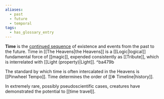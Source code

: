 ```yaml
---
aliases:
  - past
  - future
  - temporal
tags:
  - has_glossary_entry
---
```


**Time** is the [continued sequence](https://en.wikipedia.org/wiki/Time) of existence and events from the past to the future. Time in [[The Heavens|the Heavens]] is a [[Logic|logical]] fundamental force of [[magic]], expended consistently as [[Tribute]], which is interrelated with [[Light (property)|Light]]. ^ba479b

The standard by which time is often intercalated in the Heavens is [[Pinwheel Tempo]]. Time determines the order of [[✼ Timeline|history]].

In extremely rare, possibly pseudoscientific cases, creatures have demonstrated the potential to [[time travel]].